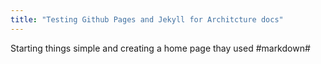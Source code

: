 ```yaml
---
title: "Testing Github Pages and Jekyll for Architcture docs"
---
```


Starting things simple and creating a home page thay used #markdown#
